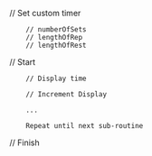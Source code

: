 

//	Set custom timer

		// numberOfSets
		// lengthOfRep
		// lengthOfRest
		
//	Start

		// Display time
		
		// Increment Display
		
		...
		
		Repeat until next sub-routine
		
// 	Finish
